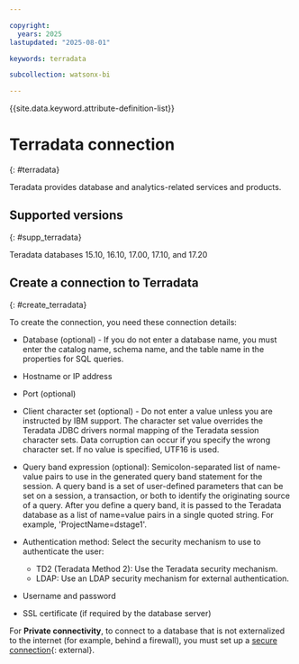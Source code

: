 ```yaml
---

copyright:
  years: 2025
lastupdated: "2025-08-01"

keywords: terradata

subcollection: watsonx-bi

---
```


{{site.data.keyword.attribute-definition-list}}


# Terradata connection 
{: #terradata}

Teradata provides database and analytics-related services and products.


## Supported versions 
{: #supp_terradata}

Teradata databases 15.10, 16.10, 17.00, 17.10, and 17.20


## Create a connection to Terradata
{: #create_terradata}

To create the connection, you need these connection details:

- Database (optional) - If you do not enter a database name, you must enter the catalog name, schema name, and the table name in the properties for SQL queries.

- Hostname or IP address
- Port (optional)
- Client character set (optional) - Do not enter a value unless you are instructed by IBM support. The character set value overrides the Teradata JDBC drivers normal mapping of the Teradata session character sets. Data corruption can occur if you specify the wrong character set. If no value is specified, UTF16 is used.
- Query band expression (optional): Semicolon-separated list of name-value pairs to use in the generated query band statement for the session. A query band is a set of user-defined parameters that can be set on a session, a transaction, or both to identify the originating source of a query. After you define a query band, it is passed to the Teradata database as a list of name=value pairs in a single quoted string. For example, 'ProjectName=dstage1'.
- Authentication method: Select the security mechanism to use to authenticate the user:
  - TD2 (Teradata Method 2): Use the Teradata security mechanism.
  - LDAP: Use an LDAP security mechanism for external authentication.
- Username and password
- SSL certificate (if required by the database server)

For **Private connectivity**, to connect to a database that is not externalized to the internet (for example, behind a firewall), you must set up a [secure connection](/docs/watsonx-bi?topic=watsonx-bi-satellite){: external}.

